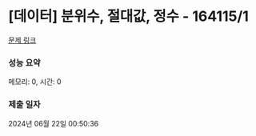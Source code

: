 # [데이터] 분위수, 절대값, 정수 - 164115/1 

[문제 링크](https://level.goorm.io/exam/164115/%ED%8C%90%EB%8B%A4%EC%8A%A4/quiz/1) 

### 성능 요약

메모리: 0, 시간: 0

### 제출 일자

2024년 06월 22일 00:50:36

